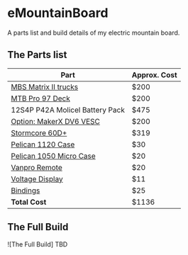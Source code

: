 # eMountainBoard
A parts list and build details of my electric mountain board.
## The Parts list
| Part  | Approx. Cost |
| ------------- | ------------- |
| [MBS Matrix II trucks](https://www.mbs.com/parts/12203-mbs-metal-matrix-ii-truck-system)| $200  |
| [MTB Pro 97 Deck](https://www.mbs.com/parts/11405-mbs-pro-97-deck-dwii) | $200  |
| 12S4P P42A Molicel Battery Pack| $475 |
| [Option: MakerX DV6 VESC](https://www.makerx-tech.com/collections/x-esc/products/go-foc-dv6-dual-100a-esc-base-on-vesc6) | $200 |
| [Stormcore 60D+](https://lacroixboards.com/products/stormcore?variant=33698898509956) |$319|
| [Pelican 1120 Case](https://www.amazon.com/Pelican-1120-Case-Foam-Black/dp/B0051QIBUE) | $30 |
| [Pelican 1050 Micro Case](https://www.amazon.com/Waterproof-Case-Pelican-1050-Micro/dp/B001PYL1BM/ref=sr_1_3?dchild=1&keywords=1050%2Bpelican%2Bcase&qid=1611619848&s=electronics&sr=1-3&th=1) | $20 |
| [Vanpro Remote](https://www.amazon.com/vanpro-Electric-Skateboard-Wireless-Receiver/dp/B07L498PZR/ref=sr_1_1?dchild=1&keywords=vanpro+skate+remote&qid=1618872689&sr=8-1) | $20 |
| [Voltage Display](https://www.amazon.com/indicator-Backlight%EF%BC%8CWaterproof-voltmeter-Batteries-Lead-acid/dp/B08BX13TYY/ref=sr_1_20?dchild=1&keywords=battery+voltage+display&qid=1618872813&sr=8-20) | $11 |
| [Bindings](https://www.mbs.com/parts/14002-mbs-f1-bindings-1-pair) | $25 |
|**Total Cost**| $1136 |
## The Full Build
![The Full Build] TBD


